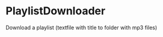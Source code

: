 PlaylistDownloader
==================

Download a playlist (textfile with title to folder with mp3 files)
